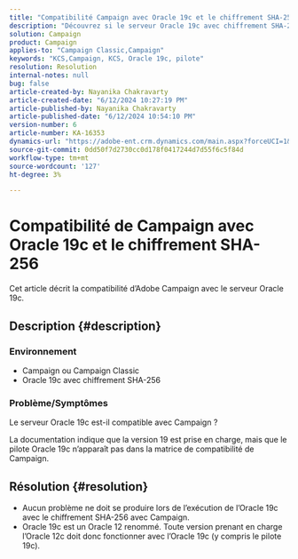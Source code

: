 ```yaml
---
title: "Compatibilité Campaign avec Oracle 19c et le chiffrement SHA-256"
description: "Découvrez si le serveur Oracle 19c avec chiffrement SHA-256 est compatible avec Campaign."
solution: Campaign
product: Campaign
applies-to: "Campaign Classic,Campaign"
keywords: "KCS,Campaign, KCS, Oracle 19c, pilote"
resolution: Resolution
internal-notes: null
bug: false
article-created-by: Nayanika Chakravarty
article-created-date: "6/12/2024 10:27:19 PM"
article-published-by: Nayanika Chakravarty
article-published-date: "6/12/2024 10:54:10 PM"
version-number: 6
article-number: KA-16353
dynamics-url: "https://adobe-ent.crm.dynamics.com/main.aspx?forceUCI=1&pagetype=entityrecord&etn=knowledgearticle&id=2ded01ea-0a29-ef11-840a-000d3a3764e0"
source-git-commit: 0dd50f7d2730cc0d178f0417244d7d55f6c5f84d
workflow-type: tm+mt
source-wordcount: '127'
ht-degree: 3%

---
```


# Compatibilité de Campaign avec Oracle 19c et le chiffrement SHA-256


Cet article décrit la compatibilité d’Adobe Campaign avec le serveur Oracle 19c.

## Description {#description}


### <b>Environnement</b>

- Campaign ou Campaign Classic
- Oracle 19c avec chiffrement SHA-256


### <b>Problème/Symptômes</b>

Le serveur Oracle 19c est-il compatible avec Campaign ?

La documentation indique que la version 19 est prise en charge, mais que le pilote Oracle 19c n’apparaît pas dans la matrice de compatibilité de Campaign.


## Résolution {#resolution}


- Aucun problème ne doit se produire lors de l’exécution de l’Oracle 19c avec le chiffrement SHA-256 avec Campaign.
- Oracle 19c est un Oracle 12 renommé. Toute version prenant en charge l’Oracle 12c doit donc fonctionner avec l’Oracle 19c (y compris le pilote 19c).




